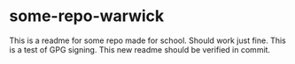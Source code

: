 # some-repo-warwick

This is a readme for some repo made for school. Should work just fine.
This is a test of GPG signing. This new readme should be verified in commit.
